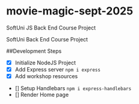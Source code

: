 # movie-magic-sept-2025
SoftUni JS Back End Course Project

SoftUni Back End Course Project

##Development Steps

- [x] Initialize NodeJS Project
- [x] Add Express server `npm i express`
- [x] Add workshop resources
- [] Setup Handlebars `npm i express-handlebars`
- [] Render Home page